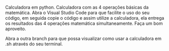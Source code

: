 Calculadora em python. Calculadora com as 4 operações básicas da matemática.
Abra o Visual Studio Code para que facilite o uso do seu código, em seguida copie o código e assim utilize a calculadora, ela entrega os resultados das 4 operações matemática simultaneamente.
Faça um bom aproveito.

Abra a outra branch para que possa visualizar como usar a calculadora em .sh através do seu terminal.
